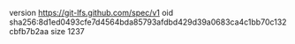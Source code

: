 version https://git-lfs.github.com/spec/v1
oid sha256:8d1ed0493cfe7d4564bda85793afdbd429d39a0683ca4c1bb70c132cbfb7b2aa
size 1237
